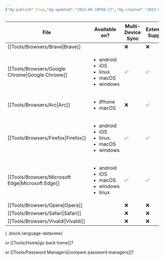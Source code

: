 ```yaml
---
{"dg-publish":true,"dg-updated":"2023-08-10T09:27","dg-created":"2023-08-08T10:07","title":"Browsers","dg-permalink":"browsers","dg-path":"Browsers.md","permalink":"/browsers/","dgPassFrontmatter":true,"created":"2023-08-08T10:07","updated":"2023-08-10T09:27"}
---
```



| File                                                 | Available on?                                                                     | Multi-Device Sync | Extension Support |
| ---------------------------------------------------- | --------------------------------------------------------------------------------- | ----------------- | ----------------- |
| [[Tools/Browsers/Brave\|Brave]]                   | <ul></ul>                                                                         | ❌                 | ❌                 |
| [[Tools/Browsers/Google Chrome\|Google Chrome]]   | <ul><li>android</li><li>iOS</li><li>linux</li><li>macOS</li><li>windows</li></ul> | ✅                 | ✅                 |
| [[Tools/Browsers/Arc\|Arc]]                       | <ul><li>iPhone</li><li>macOS</li></ul>                                            | ❌                 | ✅                 |
| [[Tools/Browsers/Firefox\|Firefox]]               | <ul><li>android</li><li>iOS</li><li>linux</li><li>macOS</li><li>windows</li></ul> | ✅                 | ✅                 |
| [[Tools/Browsers/Microsoft Edge\|Microsoft Edge]] | <ul><li>android</li><li>iOS</li><li>macOS</li><li>windows</li><li>linux</li></ul> | ✅                 | ✅                 |
| [[Tools/Browsers/Opera\|Opera]]                   | <ul></ul>                                                                         | ❌                 | ❌                 |
| [[Tools/Browsers/Safari\|Safari]]                 | <ul></ul>                                                                         | ❌                 | ❌                 |
| [[Tools/Browsers/Vivaldi\|Vivaldi]]               | <ul></ul>                                                                         | ❌                 | ❌                 |

{ .block-language-dataview}

or [[Tools/Home\|go back home]]?

or [[Tools/Password Managers\|compare password managers]]?